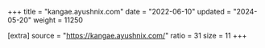 +++
title = "kangae.ayushnix.com"
date = "2022-06-10"
updated = "2024-05-20"
weight = 11250

[extra]
source = "https://kangae.ayushnix.com/"
ratio = 31
size = 11
+++
